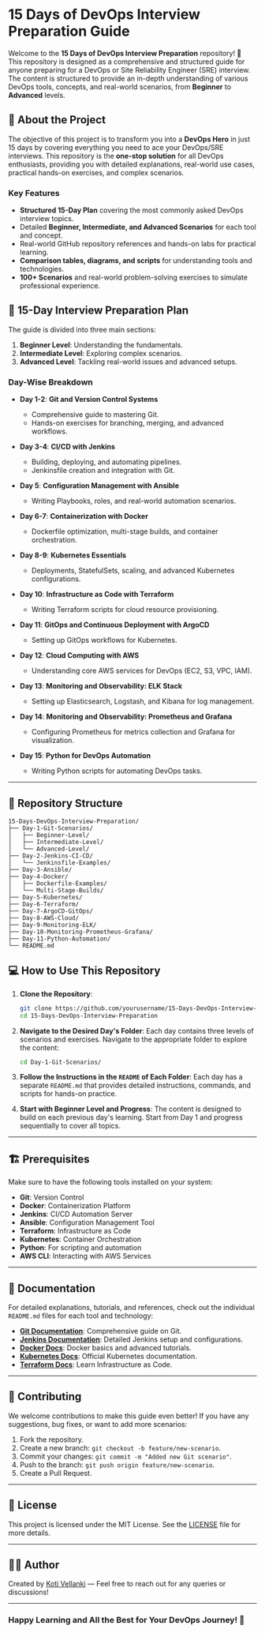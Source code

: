 
# **15 Days of DevOps Interview Preparation Guide**

Welcome to the **15 Days of DevOps Interview Preparation** repository! 🎉 This repository is designed as a comprehensive and structured guide for anyone preparing for a DevOps or Site Reliability Engineer (SRE) interview. The content is structured to provide an in-depth understanding of various DevOps tools, concepts, and real-world scenarios, from **Beginner** to **Advanced** levels.

## **🚀 About the Project**

The objective of this project is to transform you into a **DevOps Hero** in just 15 days by covering everything you need to ace your DevOps/SRE interviews. This repository is the **one-stop solution** for all DevOps enthusiasts, providing you with detailed explanations, real-world use cases, practical hands-on exercises, and complex scenarios.

### **Key Features**

- **Structured 15-Day Plan** covering the most commonly asked DevOps interview topics.
- Detailed **Beginner, Intermediate, and Advanced Scenarios** for each tool and concept.
- Real-world GitHub repository references and hands-on labs for practical learning.
- **Comparison tables, diagrams, and scripts** for understanding tools and technologies.
- **100+ Scenarios** and real-world problem-solving exercises to simulate professional experience.

## **📅 15-Day Interview Preparation Plan**

The guide is divided into three main sections:

1. **Beginner Level**: Understanding the fundamentals.
2. **Intermediate Level**: Exploring complex scenarios.
3. **Advanced Level**: Tackling real-world issues and advanced setups.

### **Day-Wise Breakdown**

- **Day 1-2**: **Git and Version Control Systems**
  - Comprehensive guide to mastering Git.
  - Hands-on exercises for branching, merging, and advanced workflows.
  
- **Day 3-4**: **CI/CD with Jenkins**
  - Building, deploying, and automating pipelines.
  - Jenkinsfile creation and integration with Git.
  
- **Day 5**: **Configuration Management with Ansible**
  - Writing Playbooks, roles, and real-world automation scenarios.
  
- **Day 6-7**: **Containerization with Docker**
  - Dockerfile optimization, multi-stage builds, and container orchestration.
  
- **Day 8-9**: **Kubernetes Essentials**
  - Deployments, StatefulSets, scaling, and advanced Kubernetes configurations.
  
- **Day 10**: **Infrastructure as Code with Terraform**
  - Writing Terraform scripts for cloud resource provisioning.

- **Day 11**: **GitOps and Continuous Deployment with ArgoCD**
  - Setting up GitOps workflows for Kubernetes.

- **Day 12**: **Cloud Computing with AWS**
  - Understanding core AWS services for DevOps (EC2, S3, VPC, IAM).

- **Day 13**: **Monitoring and Observability: ELK Stack**
  - Setting up Elasticsearch, Logstash, and Kibana for log management.

- **Day 14**: **Monitoring and Observability: Prometheus and Grafana**
  - Configuring Prometheus for metrics collection and Grafana for visualization.

- **Day 15**: **Python for DevOps Automation**
  - Writing Python scripts for automating DevOps tasks.

---

## **📂 Repository Structure**

```plaintext
15-Days-DevOps-Interview-Preparation/
├── Day-1-Git-Scenarios/
│   ├── Beginner-Level/
│   ├── Intermediate-Level/
│   └── Advanced-Level/
├── Day-2-Jenkins-CI-CD/
│   └── Jenkinsfile-Examples/
├── Day-3-Ansible/
├── Day-4-Docker/
│   ├── Dockerfile-Examples/
│   └── Multi-Stage-Builds/
├── Day-5-Kubernetes/
├── Day-6-Terraform/
├── Day-7-ArgoCD-GitOps/
├── Day-8-AWS-Cloud/
├── Day-9-Monitoring-ELK/
├── Day-10-Monitoring-Prometheus-Grafana/
├── Day-11-Python-Automation/
└── README.md
```

## **💻 How to Use This Repository**

1. **Clone the Repository**:
   ```bash
   git clone https://github.com/yourusername/15-Days-DevOps-Interview-Preparation.git
   cd 15-Days-DevOps-Interview-Preparation
   ```

2. **Navigate to the Desired Day's Folder**:
   Each day contains three levels of scenarios and exercises. Navigate to the appropriate folder to explore the content:
   ```bash
   cd Day-1-Git-Scenarios/
   ```

3. **Follow the Instructions in the `README` of Each Folder**:
   Each day has a separate `README.md` that provides detailed instructions, commands, and scripts for hands-on practice.

4. **Start with Beginner Level and Progress**:
   The content is designed to build on each previous day's learning. Start from Day 1 and progress sequentially to cover all topics.

---

## **🏗️ Prerequisites**

Make sure to have the following tools installed on your system:

- **Git**: Version Control
- **Docker**: Containerization Platform
- **Jenkins**: CI/CD Automation Server
- **Ansible**: Configuration Management Tool
- **Terraform**: Infrastructure as Code
- **Kubernetes**: Container Orchestration
- **Python**: For scripting and automation
- **AWS CLI**: Interacting with AWS Services

---

## **📖 Documentation**

For detailed explanations, tutorials, and references, check out the individual `README.md` files for each tool and technology:

- **[Git Documentation](https://git-scm.com/doc)**: Comprehensive guide on Git.
- **[Jenkins Documentation](https://www.jenkins.io/doc/)**: Detailed Jenkins setup and configurations.
- **[Docker Docs](https://docs.docker.com/)**: Docker basics and advanced tutorials.
- **[Kubernetes Docs](https://kubernetes.io/docs/)**: Official Kubernetes documentation.
- **[Terraform Docs](https://www.terraform.io/docs/index.html)**: Learn Infrastructure as Code.

---

## **🤝 Contributing**

We welcome contributions to make this guide even better! If you have any suggestions, bug fixes, or want to add more scenarios:

1. Fork the repository.
2. Create a new branch: `git checkout -b feature/new-scenario`.
3. Commit your changes: `git commit -m "Added new Git scenario"`.
4. Push to the branch: `git push origin feature/new-scenario`.
5. Create a Pull Request.

---

## **📝 License**

This project is licensed under the MIT License. See the [LICENSE](LICENSE) file for more details.

---

## **👨‍💻 Author**

Created by [Koti Vellanki](https://www.linkedin.com/in/vellankikoti/) — Feel free to reach out for any queries or discussions!

---

### **Happy Learning and All the Best for Your DevOps Journey! 🚀**
